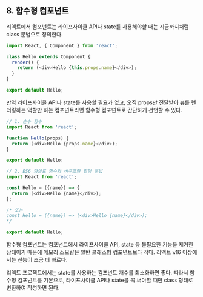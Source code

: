 ## 8. 함수형 컴포넌트

리액트에서 컴포넌트는 라이프사이클 API나 state를 사용해야할 때는 지금까지처럼 class 문법으로 정의한다.

```javascript
import React, { Component } from 'react';

class Hello extends Component {
  render() {
    return (<div>Hello {this.props.name}</div>);
  }
}

export default Hello;
```

만약 라이프사이클 API나 state를 사용할 필요가 없고, 오직 props만 전달받아 뷰를 렌더링하는 역할만 하는 컴포넌트라면 함수형 컴포넌트로 간단하게 선언할 수 있다.

```javascript
// 1. 순수 함수
import React from 'react';

function Hello(props) {
  return (<div>Hello {props.name}</div>);
}

export default Hello;
```

```javascript
// 2. ES6 화살표 함수와 비구조화 할당 문법
import React from 'react';

const Hello = ({name}) => {
  return (<div>Hello {name}</div>);
};

/* 또는
const Hello = ({name}) => (<div>Hello {name}</div>);
*/

export default Hello;
```


함수형 컴포넌트는 컴포넌트에서 라이프사이클 API, state 등 불필요한 기능을 제거한 상태이기 때문에 메모리 소모량은 일반 클래스형 컴포넌트보다 적다. 리액트 v16 이상에서는 선능이 조금 더 빠르다.

리액트 프로젝트에서는 state를 사용하는 컴포넌트 개수를 최소화하면 좋다. 따라서 함수형 컴포넌트를 기본으로, 라이프사이클 API나 state를 꼭 써야할 때만 class 형태로 변환하여 작성하면 된다.

